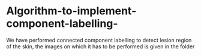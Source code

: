 # Algorithm-to-implement-component-labelling-
We have performed connected component labelling  to detect lesion region of the skin, the images on which it has to be performed is given in the folder  
